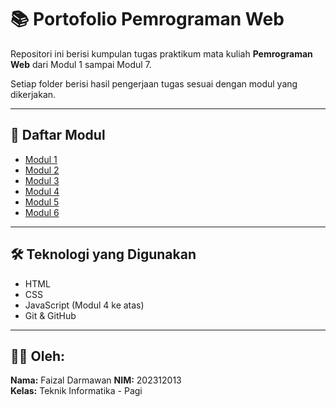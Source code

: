 # 📚 Portofolio Pemrograman Web

Repositori ini berisi kumpulan tugas praktikum mata kuliah **Pemrograman Web** dari Modul 1 sampai Modul 7.

Setiap folder berisi hasil pengerjaan tugas sesuai dengan modul yang dikerjakan.

---

## 📂 Daftar Modul

- [Modul 1](./Modul%201)
- [Modul 2](./Modul%202)
- [Modul 3](./Modul%203)
- [Modul 4](https://github.com/pesal21/Portofolio-Pemrograman-Web-202312013/tree/tugas/modul-4/Modul%204)
- [Modul 5](https://github.com/pesal21/Portofolio-Pemrograman-Web-202312013/tree/tugas/modul-5/Modul%205)
- [Modul 6](https://github.com/pesal21/Portofolio-Pemrograman-Web-202312013/tree/tugas/modul-6/Modul%206)

---

## 🛠 Teknologi yang Digunakan

- HTML
- CSS
- JavaScript (Modul 4 ke atas)
- Git & GitHub

---

## 👨‍🎓 Oleh:
**Nama:** Faizal Darmawan 
**NIM:** 202312013  
**Kelas:** Teknik Informatika - Pagi

